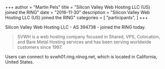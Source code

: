 +++
author = "Martin Pels"
title = "Silicon Valley Web Hosting LLC (US) joined the RING"
date = "2016-11-30"
description = "Silicon Valley Web Hosting LLC (US) joined the RING"
categories = [
    "participants",
]
+++

Silicon Valley Web Hosting LLC - AS 394738 - joined the RING today.

> SVWH is a web hosting company focused in Shared, VPS, Colocation, and Bare Metal Hosting services and has been serving worldwide customers since 1997.

Users can connect to svwh01.ring.nlnog.net, which is located in California, United States.


